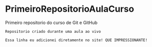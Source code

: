 # PrimeiroRepositorioAulaCurso
 Primeiro repositorio do curso de Git e GitHub

    Repositorio criado durante uma aula ao vivo
    
    Essa linha eu adicionei diretamente no site! QUE IMPRESSIONANTE!
